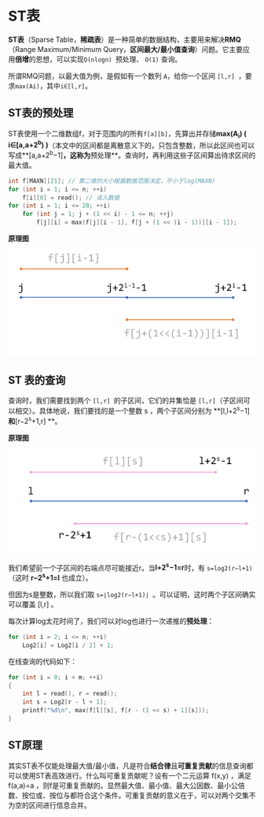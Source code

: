 # ST表

**ST表**（Sparse Table，**稀疏表**）是一种简单的数据结构，主要用来解决**RMQ**（Range Maximum/Minimum Query，**区间最大/最小值查询**）问题。它主要应用**倍增**的思想，可以实现`O(nlog⁡n) `预处理、 `O(1)` 查询。

所谓RMQ问题，以最大值为例，是假如有一个数列 `A`，给你一个区间 `[l,r] `，要求`max(Ai)`，其中`i∈[l,r]`。

## ST表的预处理

ST表使用一个二维数组f，对于范围内的所有`f[a][b]`，先算出并存储**max(A<sub>i</sub>) ( i∈[a,a+2<sup>b</sup>) )**（本文中的区间都是离散意义下的，只包含整数，所以此区间也可以写成**[a,a+2<sup>b</sup>−1]**，这称为**预处理**。查询时，再利用这些子区间算出待求区间的最大值。

```cpp
int f[MAXN][21]; // 第二维的大小根据数据范围决定，不小于log(MAXN)
for (int i = 1; i <= n; ++i)
    f[i][0] = read(); // 读入数据
for (int i = 1; i <= 20; ++i)
    for (int j = 1; j + (1 << i) - 1 <= n; ++j)
        f[j][i] = max(f[j][i - 1], f[j + (1 << (i - 1))][i - 1]);
```

**原理图**

![image-20230415153023530](../../Image/image-20230415153023530.png)

## ST 表的查询

查询时，我们需要找到两个 `[l,r] `的子区间，它们的并集恰是 `[l,r]`（子区间可以相交）。具体地说，我们要找的是一个整数 s ，两个子区间分别为 **[l,l+2<sup>s</sup>−1]**和**[r−2<sup>s</sup>+1,r] **。

**原理图**

![image-20230415153513902](../../Image/image-20230415153513902.png)

我们希望前一个子区间的右端点尽可能接近r。当**l+2<sup>s</sup>−1=r**时，有 `s=log2⁡(r−l+1) `（这时 **r−2<sup>s</sup>+1=l** 也成立）。

但因为s是整数，所以我们取 `s=⌊log2⁡(r−l+1)⌋ `。可以证明，这时两个子区间确实可以覆盖 [l,r] 。

每次计算log太花时间了，我们可以对log也进行一次递推的**预处理**：

```cpp
for (int i = 2; i <= n; ++i)
    Log2[i] = Log2[i / 2] + 1;
```

在线查询的代码如下：

```cpp
for (int i = 0; i < m; ++i)
{
    int l = read(), r = read();
    int s = Log2[r - l + 1];
    printf("%d\n", max(f[l][s], f[r - (1 << s) + 1][s]));
}
```

## ST原理

其实ST表不仅能处理最大值/最小值，凡是符合**结合律**且**可重复贡献**的信息查询都可以使用ST表高效进行。什么叫可重复贡献呢？设有一个二元运算 f(x,y) ，满足 f(a,a)=a ，则f是可重复贡献的。显然最大值、最小值、最大公因数、最小公倍数、按位或、按位与都符合这个条件。可重复贡献的意义在于，可以对两个交集不为空的区间进行信息合并。